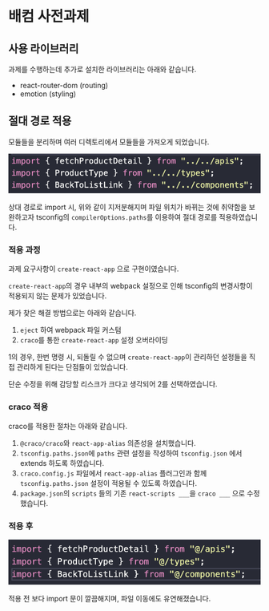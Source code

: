 # 배컴 사전과제

## 사용 라이브러리

과제를 수행하는데 추가로 설치한 라이브러리는 아래와 같습니다.

- react-router-dom (routing)
- emotion (styling)

## 절대 경로 적용

모듈들을 분리하며 여러 디렉토리에서 모듈들을 가져오게 되었습니다.

![before](./images/before.png)

상대 경로로 import 시, 위와 같이 지저분해지며 파일 위치가 바뀌는 것에 취약함을 보완하고자 tsconfig의 `compilerOptions.paths`를 이용하여 절대 경로를 적용하였습니다.

### 적용 과정

과제 요구사항이 `create-react-app` 으로 구현이였습니다.

`create-react-app`의 경우 내부의 webpack 설정으로 인해 tsconfig의 변경사항이 적용되지 않는 문제가 있었습니다.

제가 찾은 해결 방법으로는 아래와 같습니다.

1. `eject` 하여 webpack 파일 커스텀
2. `craco`를 통한 `create-react-app` 설정 오버라이딩

1의 경우, 한번 명령 시, 되돌릴 수 없으며 `create-react-app`이 관리하던 설정들을 직접 관리하게 된다는 단점들이 있었습니다.

단순 수정을 위해 감당할 리스크가 크다고 생각되어 2를 선택하였습니다.

### craco 적용

craco를 적용한 절차는 아래와 같습니다.

1. `@craco/craco`와 `react-app-alias` 의존성을 설치했습니다.
2. `tsconfig.paths.json`에 `paths` 관련 설정을 작성하여 `tsconfig.json` 에서 extends 하도록 하였습니다.
3. `craco.config.js` 파일에서 `react-app-alias` 플러그인과 함께 `tsconfig.paths.json` 설정이 적용될 수 있도록 하였습니다.
4. `package.json`의 `scripts` 들의 기존 `react-scripts ___`을 `craco ___` 으로 수정했습니다.

### 적용 후

![after](./images/after.png)

적용 전 보다 import 문이 깔끔해지며, 파일 이동에도 유연해졌습니다.
